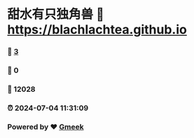 # 甜水有只独角兽 :link: https://blachlachtea.github.io 
### :page_facing_up: [3](https://blachlachtea.github.io/tag.html) 
### :speech_balloon: 0 
### :hibiscus: 12028 
### :alarm_clock: 2024-07-04 11:31:09 
### Powered by :heart: [Gmeek](https://github.com/Meekdai/Gmeek)
